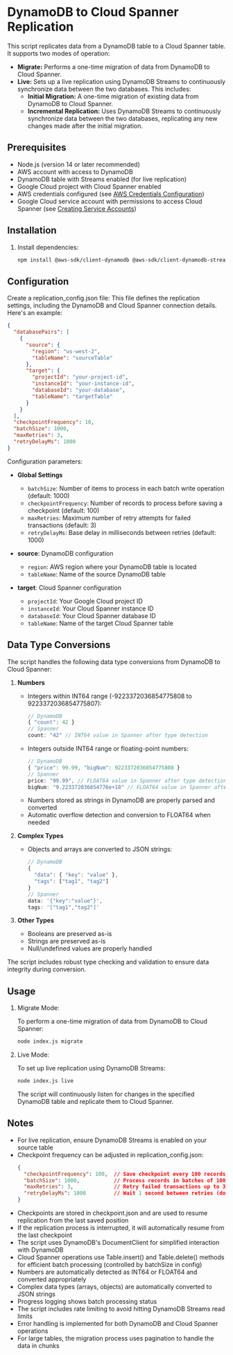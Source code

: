 # DynamoDB to Cloud Spanner Replication

This script replicates data from a DynamoDB table to a Cloud Spanner table. It supports two modes of operation:

- **Migrate:** Performs a one-time migration of data from DynamoDB to Cloud Spanner.
- **Live:** Sets up a live replication using DynamoDB Streams to continuously synchronize data between the two databases. This includes:
    - **Initial Migration:** A one-time migration of existing data from DynamoDB to Cloud Spanner.
    - **Incremental Replication:** Uses DynamoDB Streams to continuously synchronize data between the two databases, replicating any new changes made after the initial migration.

## Prerequisites

- Node.js (version 14 or later recommended)
- AWS account with access to DynamoDB
- DynamoDB table with Streams enabled (for live replication)
- Google Cloud project with Cloud Spanner enabled
- AWS credentials configured (see [AWS Credentials Configuration](https://docs.aws.amazon.com/sdk-for-javascript/v3/developer-guide/setting-credentials-node.html))
- Google Cloud service account with permissions to access Cloud Spanner (see [Creating Service Accounts](https://cloud.google.com/iam/docs/creating-managing-service-accounts))

## Installation

1. Install dependencies:

   ```bash
   npm install @aws-sdk/client-dynamodb @aws-sdk/client-dynamodb-streams @aws-sdk/lib-dynamodb @google-cloud/spanner
   ```

## Configuration

Create a replication_config.json file: This file defines the replication settings, including the DynamoDB and Cloud Spanner connection details. Here's an example:

```json
{
  "databasePairs": [
    {
      "source": {
        "region": "us-west-2",
        "tableName": "sourceTable"
      },
      "target": {
        "projectId": "your-project-id",
        "instanceId": "your-instance-id",
        "databaseId": "your-database",
        "tableName": "targetTable"
      }
    }
  ],
  "checkpointFrequency": 10,
  "batchSize": 1000,
  "maxRetries": 3,
  "retryDelayMs": 1000
}
```

Configuration parameters:
- **Global Settings**
  - `batchSize`: Number of items to process in each batch write operation (default: 1000)
  - `checkpointFrequency`: Number of records to process before saving a checkpoint (default: 100)
  - `maxRetries`: Maximum number of retry attempts for failed transactions (default: 3)
  - `retryDelayMs`: Base delay in milliseconds between retries (default: 1000)

- **source**: DynamoDB configuration
  - `region`: AWS region where your DynamoDB table is located
  - `tableName`: Name of the source DynamoDB table
- **target**: Cloud Spanner configuration
  - `projectId`: Your Google Cloud project ID
  - `instanceId`: Your Cloud Spanner instance ID
  - `databaseId`: Your Cloud Spanner database ID
  - `tableName`: Name of the target Cloud Spanner table

## Data Type Conversions

The script handles the following data type conversions from DynamoDB to Cloud Spanner:

1. **Numbers**
   - Integers within INT64 range (-9223372036854775808 to 9223372036854775807):
     ```javascript
     // DynamoDB
     { "count": 42 }
     // Spanner
     count: "42" // INT64 value in Spanner after type detection
     ```
   - Integers outside INT64 range or floating-point numbers:
     ```javascript
     // DynamoDB
     { "price": 99.99, "bigNum": 9223372036854775808 }
     // Spanner
     price: "99.99", // FLOAT64 value in Spanner after type detection
     bigNum: "9.223372036854776e+18" // FLOAT64 value in Spanner after overflow detection
     ```
   - Numbers stored as strings in DynamoDB are properly parsed and converted
   - Automatic overflow detection and conversion to FLOAT64 when needed

2. **Complex Types**
   - Objects and arrays are converted to JSON strings:
     ```javascript
     // DynamoDB
     { 
       "data": { "key": "value" },
       "tags": ["tag1", "tag2"]
     }
     // Spanner
     data: '{"key":"value"}',
     tags: '["tag1","tag2"]'
     ```

3. **Other Types**
   - Booleans are preserved as-is
   - Strings are preserved as-is
   - Null/undefined values are properly handled

The script includes robust type checking and validation to ensure data integrity during conversion.

## Usage

1. Migrate Mode:

   To perform a one-time migration of data from DynamoDB to Cloud Spanner:

   ```bash
   node index.js migrate
   ```

2. Live Mode:

   To set up live replication using DynamoDB Streams:

   ```bash
   node index.js live
   ```

   The script will continuously listen for changes in the specified DynamoDB table and replicate them to Cloud Spanner.

## Notes

* For live replication, ensure DynamoDB Streams is enabled on your source table
* Checkpoint frequency can be adjusted in replication_config.json:
  ```json
  {
    "checkpointFrequency": 100,  // Save checkpoint every 100 records
    "batchSize": 1000,           // Process records in batches of 1000
    "maxRetries": 3,             // Retry failed transactions up to 3 times
    "retryDelayMs": 1000         // Wait 1 second between retries (doubles on each retry)
  }
  ```
* Checkpoints are stored in checkpoint.json and are used to resume replication from the last saved position
* If the replication process is interrupted, it will automatically resume from the last checkpoint
* The script uses DynamoDB's DocumentClient for simplified interaction with DynamoDB
* Cloud Spanner operations use Table.insert() and Table.delete() methods for efficient batch processing (controlled by batchSize in config)
* Numbers are automatically detected as INT64 or FLOAT64 and converted appropriately
* Complex data types (arrays, objects) are automatically converted to JSON strings
* Progress logging shows batch processing status
* The script includes rate limiting to avoid hitting DynamoDB Streams read limits
* Error handling is implemented for both DynamoDB and Cloud Spanner operations
* For large tables, the migration process uses pagination to handle the data in chunks
